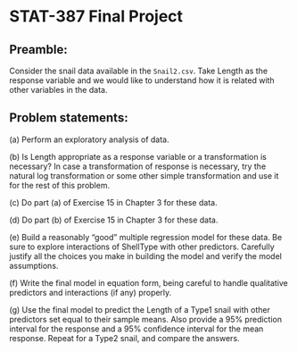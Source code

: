# STAT-387 Final Project

## Preamble:
Consider the snail data available in the `Snail2.csv`. Take Length as the response variable and we would like to understand how it is related with other variables in the data.

## Problem statements:

(a) Perform an exploratory analysis of data.

(b) Is Length appropriate as a response variable or a transformation is necessary? In case a transformation of response is necessary, try the natural log transformation or some other simple transformation and use it for the rest of this problem.

(c) Do part (a) of Exercise 15 in Chapter 3 for these data.

(d) Do part (b) of Exercise 15 in Chapter 3 for these data.

(e) Build a reasonably “good” multiple regression model for these data. Be sure to explore interactions of ShellType with other predictors. Carefully justify all the choices you make in building the model and verify the model assumptions.

(f) Write the final model in equation form, being careful to handle qualitative predictors and interactions (if any) properly.

(g) Use the final model to predict the Length of a Type1 snail with other predictors set equal to their sample means. Also provide a 95% prediction interval for the response and a 95% confidence interval for the mean response. Repeat for a Type2 snail, and compare the answers.

